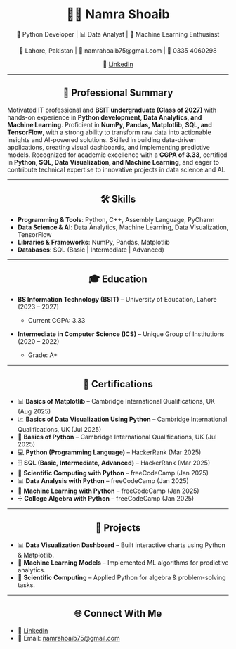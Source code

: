 <h1 align="center">👩‍💻 Namra Shoaib</h1>  
<p align="center">🚀 Python Developer | 📊 Data Analyst | 🤖 Machine Learning Enthusiast</p>  

<p align="center">📍 Lahore, Pakistan | 📧 namrahoaib75@gmail.com | 📱 0335 4060298</p>  
<p align="center">🔗 <a href="https://www.linkedin.com/in/namra-shoaib-188503345">LinkedIn</a> </p>  

---

<h2 align="center">💼 Professional Summary</h2>  

Motivated IT professional and **BSIT undergraduate (Class of 2027)** with hands-on experience in **Python development, Data Analytics, and Machine Learning**. Proficient in **NumPy, Pandas, Matplotlib, SQL, and TensorFlow**, with a strong ability to transform raw data into actionable insights and AI-powered solutions. Skilled in building data-driven applications, creating visual dashboards, and implementing predictive models. Recognized for academic excellence with a **CGPA of 3.33**, certified in **Python, SQL, Data Visualization, and Machine Learning**, and eager to contribute technical expertise to innovative projects in data science and AI.  

---

<h2 align="center">🛠 Skills</h2>  

- **Programming & Tools**: Python, C++, Assembly Language, PyCharm  
- **Data Science & AI**: Data Analytics, Machine Learning, Data Visualization, TensorFlow  
- **Libraries & Frameworks**: NumPy, Pandas, Matplotlib  
- **Databases**: SQL (Basic | Intermediate | Advanced)  

---

<h2 align="center">🎓 Education</h2>  

- **BS Information Technology (BSIT)** – University of Education, Lahore (2023 – 2027)  
  - Current CGPA: 3.33  

- **Intermediate in Computer Science (ICS)** – Unique Group of Institutions (2020 – 2022)  
  - Grade: A+  

---

<h2 align="center">📜 Certifications</h2>  

- 📊 **Basics of Matplotlib** – Cambridge International Qualifications, UK (Aug 2025)  
- 📈 **Basics of Data Visualization Using Python** – Cambridge International Qualifications, UK (Jul 2025)  
- 🐍 **Basics of Python** – Cambridge International Qualifications, UK (Jul 2025)  
- 💻 **Python (Programming Language)** – HackerRank (Mar 2025)  
- 🗄️ **SQL (Basic, Intermediate, Advanced)** – HackerRank (Mar 2025)  
- 🔬 **Scientific Computing with Python** – freeCodeCamp (Jan 2025)  
- 📊 **Data Analysis with Python** – freeCodeCamp (Jan 2025)  
- 🤖 **Machine Learning with Python** – freeCodeCamp (Jan 2025)  
- ➗ **College Algebra with Python** – freeCodeCamp (Jan 2025)  

---

<h2 align="center">🚀 Projects</h2>  

- 📊 **Data Visualization Dashboard** – Built interactive charts using Python & Matplotlib.  
- 🤖 **Machine Learning Models** – Implemented ML algorithms for predictive analytics.  
- 📂 **Scientific Computing** – Applied Python for algebra & problem-solving tasks.  

---

<h2 align="center">🌐 Connect With Me</h2>  

- 💼 [LinkedIn](https://www.linkedin.com/in/namra-shoaib-188503345)  
- 📧 Email: namrahoaib75@gmail.com  
